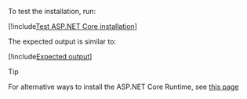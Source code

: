 ﻿To test the installation, run:

[!include[Test ASP.NET Core installation](../../../../includes/linux/test-aspnetcore.md)]

The expected output is similar to:

[!include[Expected output](../../../../includes/linux/test-aspnetcore-output-22.md)]

> [!TIP]
> For alternative ways to install the ASP.NET Core Runtime, see [this page](https://docs.microsoft.com/en-us/dotnet/core/install/linux)
